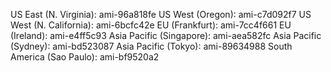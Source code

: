 
US East (N. Virginia):	ami-96a818fe
US West (Oregon):	ami-c7d092f7
US West (N. California):	ami-6bcfc42e
EU (Frankfurt):	ami-7cc4f661
EU (Ireland):	ami-e4ff5c93
Asia Pacific (Singapore):	ami-aea582fc
Asia Pacific (Sydney):	ami-bd523087
Asia Pacific (Tokyo):	ami-89634988
South America (Sao Paulo):	ami-bf9520a2	
